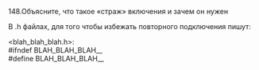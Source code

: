 148.Объясните, что такое «страж» включения и зачем он нужен  

В .h файлах, для того чтобы избежать повторного подключения пишут:  

<blah_blah_blah.h>:  
#ifndef BLAH_BLAH_BLAH__  
#define BLAH_BLAH_BLAH__
